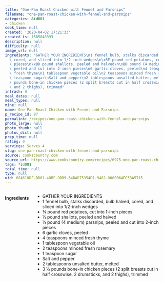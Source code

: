 ```yaml
---
title: "One-Pan Roast Chicken with Fennel and Parsnips"
filename: "one-pan-roast-chicken-with-fennel-and-parsnips"
categories: &id001
- Chicken
cook_time: null
created: '2020-04-02 17:21:33'
created_ts: 1585848093
description: null
difficulty: null
image_url: null
ingredients: "GATHER YOUR INGREDIENTS\n1 fennel bulb, stalks discarded, bulb halved,\
  \ cored, and sliced into 1/2-inch wedges\n\xBE pound red potatoes, cut into 1-inch\
  \ pieces\n\xBD pound shallots, peeled and halved\n\xBD pound (4 medium) parsnips,\
  \ peeled and cut into 2-inch pieces\n6 garlic cloves, peeled\n4 teaspoons minced\
  \ fresh thyme\n1 tablespoon vegetable oil\n2 teaspoons minced fresh rosemary\n1\
  \ teaspoon sugar\nSalt and pepper\n2 tablespoons unsalted butter, melted\n3 \xBD\
  \ pounds bone-in chicken pieces (2 split breasts cut in half crosswise, 2 drumsticks,\
  \ and 2 thighs), trimmed"
intrash: 0
meal_dates: null
meal_types: null
mine: null
name: One-Pan Roast Chicken with Fennel and Parsnips
p_recipe_id: 87
permalink: /recipes/one-pan-roast-chicken-with-fennel-and-parsnips
photo_large: null
photo_thumb: null
photos_dict: null
prep_time: null
rating: 0
servings: Serves 4
slug: one-pan-roast-chicken-with-fennel-and-parsnips
source: cookscountry.com
source_url: https://www.cookscountry.com/recipes/6975-one-pan-roast-chicken-with-fennel-and-parsnips?extcode=MCSKM10L0&ref=new_search_experience_32
tags: *id001
total_time: null
type: null
uid: 68A618DF-DD01-40BF-9DB9-64DAD75954D1-9482-0000064FC5BA5715
---
```

<div class="large-8 medium-7 columns" id="writeup">	</div><!-- #writeup -->
</div><!-- #row-one -->
<div class="row" id="row-two">	<div class="medium-4 small-5 columns" id="ingredients"><h4>Ingredients</h4><div class="box box-ingredients content"><ul>
<li>GATHER YOUR INGREDIENTS</li>
<li>1 fennel bulb, stalks discarded, bulb halved, cored, and sliced into 1/2-inch wedges</li>
<li>¾ pound red potatoes, cut into 1-inch pieces</li>
<li>½ pound shallots, peeled and halved</li>
<li>½ pound (4 medium) parsnips, peeled and cut into 2-inch pieces</li>
<li>6 garlic cloves, peeled</li>
<li>4 teaspoons minced fresh thyme</li>
<li>1 tablespoon vegetable oil</li>
<li>2 teaspoons minced fresh rosemary</li>
<li>1 teaspoon sugar</li>
<li>Salt and pepper</li>
<li>2 tablespoons unsalted butter, melted</li>
<li>3 ½ pounds bone-in chicken pieces (2 split breasts cut in half crosswise, 2 drumsticks, and 2 thighs), trimmed</li>
</ul>
</div>	</div>	<div class="medium-6 small-7 columns" id="directions">	</div>